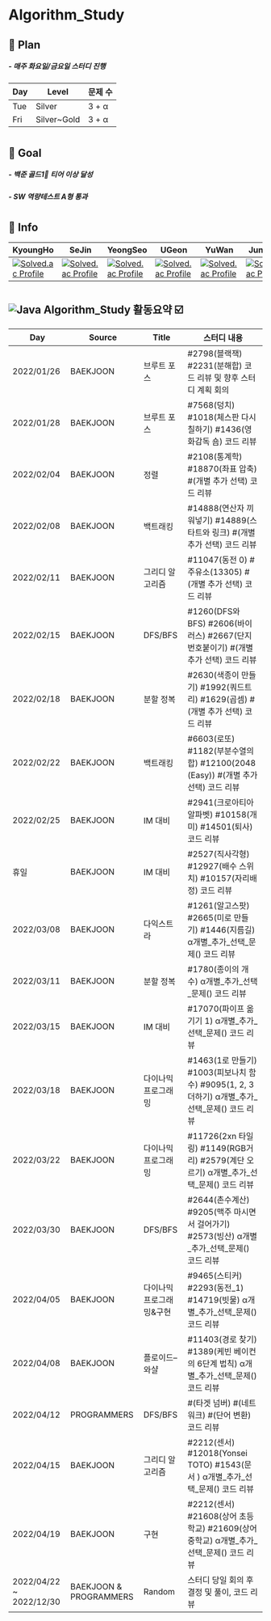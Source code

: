 # Algorithm_Study
## 💫 Plan
#####    - 매주 화요일/금요일 스터디 진행
| Day | Level | 문제 수 |
| -- | -- | -- |
| Tue | Silver | 3 + α |
| Fri | Silver~Gold | 3 + α |
#
## 💫 Goal
#####    - 백준 골드1🥇 티어 이상 달성 
#####    - SW 역량테스트 A형 통과
#  
## 💫 Info
| KyoungHo | SeJin | YeongSeo | UGeon | YuWan | JunWoo |
| -------- | ----- | -------- |------ | ----- | ------ |
|[![Solved.ac Profile](http://mazassumnida.wtf/api/mini/generate_badge?boj=rudgh46)](https://solved.ac/rudgh46)|[![Solved.ac Profile](http://mazassumnida.wtf/api/mini/generate_badge?boj=kimsezin)](https://solved.ac/kimsezin)|[![Solved.ac Profile](http://mazassumnida.wtf/api/mini/generate_badge?boj=dudtjakdl)](https://solved.ac/dudtjakdl)|[![Solved.ac Profile](http://mazassumnida.wtf/api/mini/generate_badge?boj=dnrjs8185)](https://solved.ac/dnrjs8185)|[![Solved.ac Profile](http://mazassumnida.wtf/api/mini/generate_badge?boj=enkong)](https://solved.ac/enkong)|[![Solved.ac Profile](http://mazassumnida.wtf/api/mini/generate_badge?boj=lastbest)](https://solved.ac/lastbest)|
#
## ![Java](https://img.shields.io/badge/Java-007396.svg?&style=for-the-badge&logo=Java&logoColor=white) Algorithm_Study 활동요약 ☑️
| Day | Source | Title |스터디 내용 |
| ------ | ------ | ------ |------------- |
| 2022/01/26 | BAEKJOON | 브루트 포스 | #2798(블랙잭) #2231(분해합) 코드 리뷰 및 향후 스터디 계획 회의 |
| 2022/01/28 | BAEKJOON | 브루트 포스 | #7568(덩치) #1018(체스판 다시 칠하기) #1436(영화감독 숌) 코드 리뷰 |
| 2022/02/04 | BAEKJOON | 정렬 | #2108(통계학) #18870(좌표 압축) #(개별 추가 선택) 코드 리뷰 |
| 2022/02/08 | BAEKJOON | 백트래킹 | #14888(연산자 끼워넣기) #14889(스타트와 링크) #(개별 추가 선택) 코드 리뷰 |
| 2022/02/11 | BAEKJOON | 그리디 알고리즘 | #11047(동전 0) #주유소(13305) #(개별 추가 선택) 코드 리뷰 |
| 2022/02/15 | BAEKJOON | DFS/BFS | #1260(DFS와 BFS) #2606(바이러스) #2667(단지번호붙이기) #(개별 추가 선택) 코드 리뷰 |
| 2022/02/18 | BAEKJOON | 분할 정복 | #2630(색종이 만들기) #1992(쿼드트리) #1629(곱셈) #(개별 추가 선택) 코드 리뷰 |
| 2022/02/22 | BAEKJOON | 백트래킹 | #6603(로또) #1182(부분수열의 합) #12100(2048 (Easy)) #(개별 추가 선택) 코드 리뷰 |
| 2022/02/25 | BAEKJOON | IM 대비 | #2941(크로아티아알파벳) #10158(개미) #14501(퇴사) 코드 리뷰 |
| 휴일 | BAEKJOON | IM 대비 | #2527(직사각형) #12927(배수 스위치) #10157(자리배정) 코드 리뷰 |
| 2022/03/08 | BAEKJOON | 다익스트라 | #1261(알고스팟) #2665(미로 만들기) #1446(지름길) α개별_추가_선택_문제() 코드 리뷰 |
| 2022/03/11 | BAEKJOON | 분할 정복 | #1780(종이의 개수) α개별_추가_선택_문제() 코드 리뷰 |
| 2022/03/15 | BAEKJOON | IM 대비 | #17070(파이프 옮기기 1) α개별_추가_선택_문제() 코드 리뷰 |
| 2022/03/18 | BAEKJOON | 다이나믹 프로그래밍 | #1463(1로 만들기) #1003(피보나치 함수) #9095(1, 2, 3 더하기) α개별_추가_선택_문제() 코드 리뷰 |
| 2022/03/22 | BAEKJOON | 다이나믹 프로그래밍 | #11726(2xn 타일링) #1149(RGB거리) #2579(계단 오르기) α개별_추가_선택_문제() 코드 리뷰 |
| 2022/03/30 | BAEKJOON | DFS/BFS | #2644(촌수계산) #9205(맥주 마시면서 걸어가기) #2573(빙산) α개별_추가_선택_문제() 코드 리뷰 |
| 2022/04/05 | BAEKJOON | 다이나믹 프로그래밍&구현 | #9465(스티커) #2293(동전_1) #14719(빗물) α개별_추가_선택_문제() 코드 리뷰 |
| 2022/04/08 | BAEKJOON | 플로이드–와샬 | #11403(경로 찾기) #1389(케빈 베이컨의 6단계 법칙) α개별_추가_선택_문제() 코드 리뷰 |
| 2022/04/12 | PROGRAMMERS | DFS/BFS | #(타겟 넘버) #(네트워크) #(단어 변환) 코드 리뷰 |
| 2022/04/15 | BAEKJOON | 그리디 알고리즘 | #2212(센서) #12018(Yonsei TOTO) #1543(문서 ) α개별_추가_선택_문제() 코드 리뷰 |
| 2022/04/19 | BAEKJOON | 구현 | #2212(센서) #21608(상어 초등학교) #21609(상어 중학교) α개별_추가_선택_문제() 코드 리뷰 |
| 2022/04/22 ~ 2022/12/30 | BAEKJOON & PROGRAMMERS | Random | 스터디 당일 회의 후 결정 및 풀이, 코드 리뷰 |
